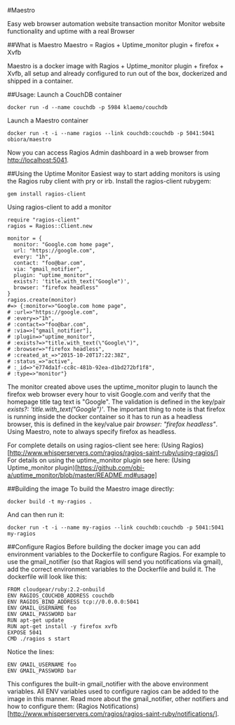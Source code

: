 #Maestro

Easy web browser automation
website transaction monitor
Monitor website functionality and uptime with a real Browser

##What is Maestro
Maestro = Ragios + Uptime_monitor plugin + firefox + Xvfb

Maestro is a docker image with Ragios + Uptime_monitor plugin + firefox + Xvfb, all setup and already configured to run out of the box, dockerized and shipped in a container.

##Usage:
Launch a CouchDB container
```
docker run -d --name couchdb -p 5984 klaemo/couchdb
```
Launch a Maestro container
```
docker run -t -i --name ragios --link couchdb:couchdb -p 5041:5041 obiora/maestro
```

Now you can access Ragios Admin dashboard in a web browser from [http://localhost:5041](http://localhost:5041).

##Using the Uptime Monitor
Easiest way to start adding monitors is using the Ragios ruby client with pry or irb.
Install the ragios-client rubygem:
```
gem install ragios-client
```
Using ragios-client to add a monitor
```
require "ragios-client"
ragios = Ragios::Client.new

monitor = {
  monitor: "Google.com home page",
  url: "https://google.com",
  every: "1h",
  contact: "foo@bar.com",
  via: "gmail_notifier",
  plugin: "uptime_monitor",
  exists?: 'title.with_text("Google")',
  browser: "firefox headless"
}
ragios.create(monitor)
#=> {:monitor=>"Google.com home page",
# :url=>"https://google.com",
# :every=>"1h",
# :contact=>"foo@bar.com",
# :via=>["gmail_notifier"],
# :plugin=>"uptime_monitor",
# :exists?=>"title.with_text(\"Google\")",
# :browser=>"firefox headless",
# :created_at_=>"2015-10-20T17:22:38Z",
# :status_=>"active",
# :_id=>"e774da1f-cc8c-481b-92ea-d1bd272bf1f8",
# :type=>"monitor"}
```
The monitor created above uses the uptime_monitor plugin to launch the firefox web browser every hour to visit Google.com and verify that the homepage title tag text is "Google". The validation is defined in the key/pair *exists?: 'title.with_text("Google")'*. The important thing to note is that firefox is running inside the docker container so it has to run as a headless browser, this is defined in the key/value pair *browser: "firefox headless"*. Using Maestro, note to always specify firefox as headless.

For complete details on using ragios-client see here: (Using Ragios)[http://www.whisperservers.com/ragios/ragios-saint-ruby/using-ragios/]
For details on using the uptime_monitor plugin see here: (Using Uptime_monitor plugin)[https://github.com/obi-a/uptime_monitor/blob/master/README.md#usage]

##Building the image
To build the Maestro image directly:
```
docker build -t my-ragios .
```
And can then run it:
```
docker run -t -i --name my-ragios --link couchdb:couchdb -p 5041:5041 my-ragios
```

##Configure Ragios
Before building the docker image you can add environment variables to the Dockerfile to configure Ragios. For example to use the gmail_notifier (so that Ragios will send you notifications via gmail), add the correct environment variables to the Dockerfile and build it. The dockerfile will look like this:
```
FROM cloudgear/ruby:2.2-onbuild
ENV RAGIOS_COUCHDB_ADDRESS couchdb
ENV RAGIOS_BIND_ADDRESS tcp://0.0.0.0:5041
ENV GMAIL_USERNAME foo
ENV GMAIL_PASSWORD bar
RUN apt-get update
RUN apt-get install -y firefox xvfb
EXPOSE 5041
CMD ./ragios s start
```
Notice the lines:
```
ENV GMAIL_USERNAME foo
ENV GMAIL_PASSWORD bar
```
This configures the built-in gmail_notifier with the above environment variables. All ENV variables used to configure ragios can be added to the image in this manner. Read more about the gmail_notifier, other notifiers and how to configure them: (Ragios Notifications)[http://www.whisperservers.com/ragios/ragios-saint-ruby/notifications/].
